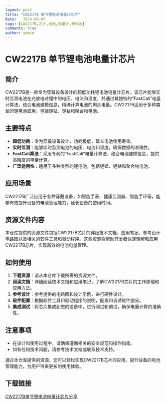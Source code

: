```yaml
---
layout: post
title: "CW2217B 单节锂电池电量计芯片"
date:   2024-06-07
tags: [CW2217B,芯片,电池,电量计,锂电池]
comments: true
author: admin
---
```

# CW2217B 单节锂电池电量计芯片

## 简介
CW2217B是一款专为穿戴设备设计的超低功耗锂电池电量计芯片。该芯片能够实时监测电池在充放电过程中的电压、电流和温度，并通过其独特的“FastCali”电量计算法，结合电池建模信息，精确计算电池的剩余电量。CW2217B适用于多种类型的锂电池应用，包括锂锰、锂钴和聚合物电池。

## 主要特点
- **超低功耗**：专为穿戴设备设计，功耗极低，延长电池使用寿命。
- **实时监测**：能够实时监测电池的电压、电流和温度，确保数据的准确性。
- **FastCali算法**：采用专利的“FastCali”电量计算法，结合电池建模信息，提供高精度的电量计算。
- **广泛适用性**：适用于多种类型的锂电池，包括锂锰、锂钴和聚合物电池。

## 应用场景
CW2217B广泛应用于各种穿戴设备，如智能手表、健康监测器、智能手环等，能够有效提升设备的电池管理能力，延长设备的使用时间。

## 资源文件内容
本仓库提供的资源文件包括CW2217B芯片的详细技术文档、应用笔记、参考设计电路图以及相关的软件工具和驱动程序。这些资源将帮助开发者快速理解和应用CW2217B芯片，实现高效的电池电量管理。

## 如何使用
1. **下载资源**：请从本仓库下载所需的资源文件。
2. **阅读文档**：详细阅读技术文档和应用笔记，了解CW2217B芯片的工作原理和应用方法。
3. **参考设计**：参考提供的电路图和设计示例，进行硬件设计。
4. **软件配置**：根据软件工具和驱动程序的说明，配置和调试软件部分。
5. **集成测试**：将芯片集成到您的设备中，进行测试和调试，确保电量计算的准确性。

## 注意事项
- 在设计和使用过程中，请确保遵循相关的安全规范和操作指南。
- 如有任何技术问题，请参考技术文档或联系技术支持。

通过本仓库提供的资源，您可以轻松实现CW2217B芯片的应用，提升设备的电池管理能力，为用户带来更长的使用体验。

## 下载链接

[CW2217B单节锂电池电量计芯片分享](https://pan.quark.cn/s/66039ec6de43)